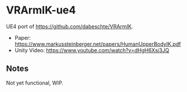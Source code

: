 # VRArmIK-ue4
UE4 port of https://github.com/dabeschte/VRArmIK. 

- Paper: https://www.markussteinberger.net/papers/HumanUpperBodyIK.pdf
- Unity Video: https://www.youtube.com/watch?v=dHgH6Xsi3JQ

## Notes

Not yet functional, WIP.
